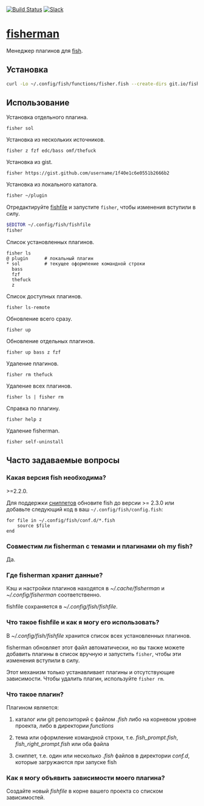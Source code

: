 [slack-link]: https://fisherman-wharf.herokuapp.com/
[slack-badge]: https://fisherman-wharf.herokuapp.com/badge.svg
[travis-link]: https://travis-ci.org/fisherman/fisherman
[travis-badge]: https://img.shields.io/travis/fisherman/fisherman.svg

[fish]: https://github.com/fish-shell/fish-shell
[fisherman]: https://github.com/fisherman.sh

[![Build Status][travis-badge]][travis-link]
[![Slack][slack-badge]][slack-link]

# [fisherman]

Менеджер плагинов для [fish].

## Установка

```sh
curl -Lo ~/.config/fish/functions/fisher.fish --create-dirs git.io/fisherman
```

## Использование

Установка отдельного плагина.

```
fisher sol 
```

Установка из нескольких источников.

```
fisher z fzf edc/bass omf/thefuck
```

Установка из gist.

```
fisher https://gist.github.com/username/1f40e1c6e0551b2666b2
```

Установка из локального каталога.

```sh
fisher ~/plugin
```

Отредактируйте [fishfile](#Что-такое-fishfile-и-как-я-могу-его-использовать) и запустите `fisher`, чтобы изменения вступили в силу.

```sh
$EDITOR ~/.config/fish/fishfile
fisher
```

Список установленных плагинов.

```ApacheConf
fisher ls
@ plugin      # локальный плагин
* sol         # текущее оформление командной строки
  bass
  fzf
  thefuck
  z
```

Список доступных плагинов.

```
fisher ls-remote
```

Обновление всего сразу.

```
fisher up
```

Обновление отдельных плагинов.

```
fisher up bass z fzf
```

Удаление плагинов.

```
fisher rm thefuck
```

Удаление всех плагинов.

```
fisher ls | fisher rm
```

Справка по плагину.

```
fisher help z
```

Удаление fisherman.

```
fisher self-uninstall
```

## Часто задаваемые вопросы

### Какая версия fish необходима?

\>=2.2.0.

Для поддержки [cниппетов](#Что-такое-плагин) обновите fish до версии >= 2.3.0 или добавьте следующий код в ваш `~/.config/fish/config.fish`:

```fish
for file in ~/.config/fish/conf.d/*.fish
    source $file
end
```

### Совместим ли fisherman с темами и плагинами oh my fish?

Да.

### Где fisherman хранит данные?

Кэш и настройки плагинов находятся в *~/.cache/fisherman* и *~/.config/fisherman* соответственно.

fishfile сохраняется в *~/.config/fish/fishfile*.

### Что такое fishfile и как я могу его использовать?

В *~/.config/fish/fishfile* хранится список всех установленных плагинов.

fisherman обновляет этот файл автоматически, но вы также можете добавить плагины в список вручную и запустить `fisher`, чтобы эти изменения вступили в силу.

Этот механизм только устанавливает плагины и отсутствующие зависимости. Чтобы удалить плагин, используйте `fisher rm`.

### Что такое плагин?

Плагином является:

1. каталог или git репозиторий с файлом *.fish* либо на корневом уровне проекта, либо в директории *functions*

2. тема или оформление командной строки, т.е. *fish_prompt.fish*, *fish_right_prompt.fish* или оба файла

3. сниппет, т.е. один или несколько *.fish* файлов в директории *conf.d*, которые загружаются при запуске fish

### Как я могу объявить зависимости моего плагина?

Создайте новый *fishfile* в корне вашего проекта со списком зависимостей.
